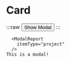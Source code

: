 # Card
:::raw
<ClientOnly>
  <DemoContainer>
    <ModalReport ref="reportModal" :reportTypes="['cringitude', 'rudeness', 'notgamer', 'windowsuser']" />
    <Button :action="() => this.$refs.reportModal.modal.show()">Show Modal</Button>
</DemoContainer>
</ClientOnly>
:::

```vue
  <ModalReport
    itemType="project"
  />
This is a modal!
```
